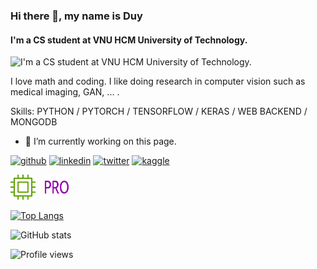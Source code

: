 ### Hi there 👋, my name is Duy
#### I'm a CS student at VNU HCM University of Technology. 
![I'm a CS student at VNU HCM University of Technology. ](https://arturssmirnovs.github.io/github-profile-readme-generator/images/banner.png)

I love math and coding. I like doing research in computer vision such as medical imaging, GAN, ... .   

Skills: PYTHON / PYTORCH / TENSORFLOW / KERAS / WEB BACKEND / MONGODB

- 🔭 I’m currently working on this page. 


[<img src='https://cdn.jsdelivr.net/npm/simple-icons@3.0.1/icons/github.svg' alt='github' height='40'>](https://github.com/duylebkHCM)  [<img src='https://cdn.jsdelivr.net/npm/simple-icons@3.0.1/icons/linkedin.svg' alt='linkedin' height='40'>](https://www.linkedin.com/in/duyanhlebk/)  [<img src='https://cdn.jsdelivr.net/npm/simple-icons@3.0.1/icons/twitter.svg' alt='twitter' height='40'>](https://twitter.com/anhduyle1603)  [<img src='https://cdn.jsdelivr.net/npm/simple-icons@3.0.1/icons/kaggle.svg' alt='kaggle' height='40'>](https://www.kaggle.com/duylebku)  

<a href='https://docs.github.com/en/developers'><img src='https://raw.githubusercontent.com/acervenky/animated-github-badges/master/assets/devbadge.gif' width='40' height='40'></a> <a href='https://github.com/pricing'><img src='https://raw.githubusercontent.com/acervenky/animated-github-badges/master/assets/pro.gif' width='40' height='40'></a> 

[![Top Langs](https://github-readme-stats.vercel.app/api/top-langs/?username=duylebkHCM)](https://github.com/anuraghazra/github-readme-stats)

![GitHub stats](https://github-readme-stats.vercel.app/api?username=duylebkHCM&show_icons=true)  

![Profile views](https://gpvc.arturio.dev/duylebkHCM)  
